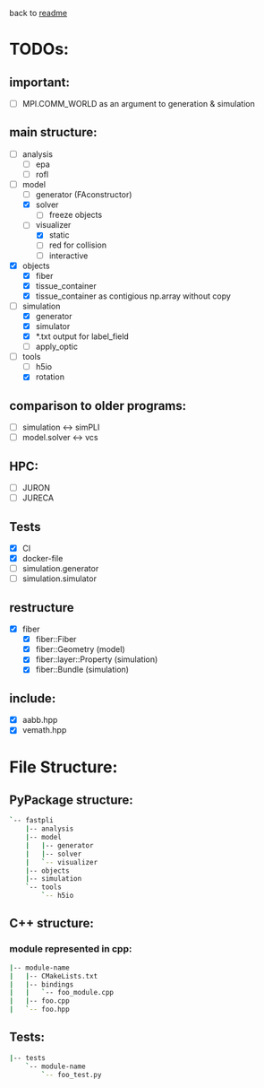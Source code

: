
back to [readme](README.md)
# TODOs:

## important:
- [ ] MPI.COMM_WORLD as an argument to generation & simulation

## main structure:
- [ ] analysis
  - [ ] epa
  - [ ] rofl
- [ ] model
  - [ ] generator (FAconstructor)
  - [x] solver
    - [ ] freeze objects
  - [ ] visualizer
    - [x] static
    - [ ] red for collision
    - [ ] interactive
- [x] objects
  - [x] fiber
  - [x] tissue_container
  - [x] tissue_container as contigious np.array without copy
- [ ] simulation
  - [x] generator
  - [x] simulator
  - [x] *.txt output for label_field
  - [ ] apply_optic
- [ ] tools
  - [ ] h5io
  - [x] rotation
  
## comparison to older programs:
- [ ] simulation <-> simPLI
- [ ] model.solver <-> vcs

## HPC:
- [ ] JURON
- [ ] JURECA

## Tests
- [x] CI
- [x] docker-file
- [ ] simulation.generator
- [ ] simulation.simulator

## restructure
 - [x] fiber
   - [x] fiber::Fiber
   - [x] fiber::Geometry (model)
   - [x] fiber::layer::Property (simulation)
   - [x] fiber::Bundle (simulation)

## include:
- [x] aabb.hpp
- [x] vemath.hpp

# File Structure:
## PyPackage structure:
```sh
`-- fastpli
    |-- analysis
    |-- model
    |   |-- generator
    |   |-- solver
    |   `-- visualizer
    |-- objects
    |-- simulation
    `-- tools
        `-- h5io
```

## C++ structure:
### module represented in cpp:
```sh
|-- module-name
|   |-- CMakeLists.txt
|   |-- bindings
|   |   `-- foo_module.cpp
|   |-- foo.cpp
|   `-- foo.hpp

```

## Tests:
```sh
|-- tests
    `-- module-name
        `-- foo_test.py
```
